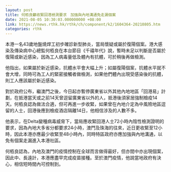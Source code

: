 ```yaml
---
layout: post
title: 何栢良籲收緊回港檢測要求　加強與內地溝通免走漏個案
date: 2021-08-05 10:30:03.000000000 +08:00
link: https://news.rthk.hk/rthk/ch/component/k2/1604364-20210805.htm
categories: rthk
---
```


本港一名43歲地盤燒焊工初步確診新型肺炎，當局懷疑或屬於復陽個案。港大感染及傳染病中心總監何栢良在本台節目《千禧年代》說，暫時未足以判斷是否屬於復陽或新近感染，因為工人病毒量低及體內有抗體，可於稍後再做檢測。

他指出，如果屬於新近感染，抗體水平會大幅上升；如屬復陽個案，抗體水平就不會大增，同時可為工人的緊密接觸者做檢測，如果他們體內出現受感染後的抗體，則工人應該屬於新近感染。

對於政府公布，繼澳門之後，今日起亦暫停廣東省以外其他內地地區「回港易」計劃，在抵港當天或之前14天曾逗留廣東省以外的人，抵港後須家居強制檢疫14天。何栢良認為做法合適，但可再進一步收緊，如果曾在內地介定為中風險地區逗留的人士，回港後應到檢疫酒店隔離14日，他相信涉及的人數不多。

他表示，在Delta變種病毒威脅下，當局應收緊回港人士72小時內陰性檢測證明的要求，因為內地大多省分都要求24小時，澳門及珠海的往來，近日更收緊至12小時，因此本港亦應最少收緊至48小時內，同時特區政府亦應加強與內地溝通，以免有個案走漏進入本港社區。

何栢良認為，內地及澳門的疫情控制在全球而言做得最好，但亦間中亦出現個案，因此中、長遠計，本港應盡早完成疫苗接種。至於澳門疫情，他說當地政府有決心，相信短時間內可控制到。
